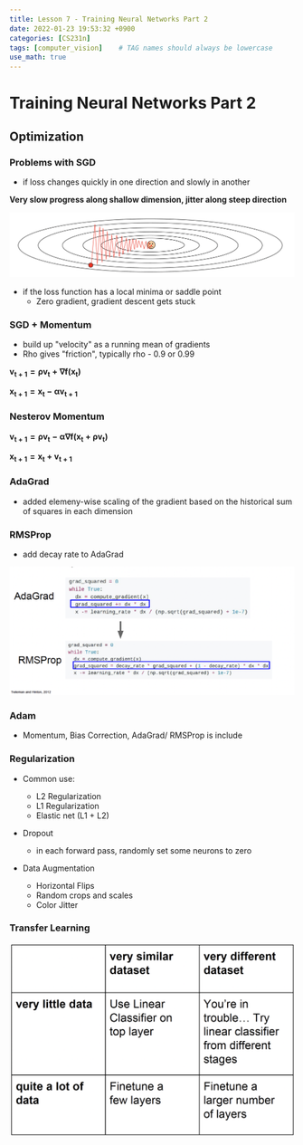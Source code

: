 ```yaml
---
title: Lesson 7 - Training Neural Networks Part 2
date: 2022-01-23 19:53:32 +0900
categories: [CS231n]
tags: [computer_vision]    # TAG names should always be lowercase
use_math: true
--- 
```


# **Training Neural Networks Part 2**

## **Optimization**

### **Problems with SGD**

- if loss changes quickly in one direction and slowly in another

**Very slow progress along shallow dimension, jitter along steep direction**

<img src="/assets/img/slides_images/cs231n_lecture7_1.png">

- if the loss function has a local minima or saddle point
  - Zero gradient, gradient descent gets stuck

### **SGD + Momentum**

- build up "velocity" as a running mean of gradients
- Rho gives "friction", typically rho - 0.9 or 0.99

$\displaystyle \boldsymbol{v_{t + 1} = \rho v_t + \nabla f(x_t)}$

$\displaystyle \boldsymbol{x_{t+1} = x_t - \alpha v_{t+1}}$

### **Nesterov Momentum**

$\displaystyle \boldsymbol{v_{t + 1} = \rho v_t - \alpha \nabla f(x_t + \rho v_t)}$

$\displaystyle \boldsymbol{x_{t+1} = x_t + v_{t+1}}$

### **AdaGrad**

- added elemeny-wise scaling of the gradient based on the historical sum of squares in each dimension

### **RMSProp**

- add decay rate to AdaGrad

<img src="/assets/img/slides_images/cs231n_lecture7_2.png">

### **Adam**

- Momentum, Bias Correction, AdaGrad/ RMSProp is include

### **Regularization**

- Common use:
  - L2 Regularization
  - L1 Regularization
  - Elastic net (L1 + L2)

- Dropout
  - in each forward pass, randomly set some neurons to zero

- Data Augmentation
  - Horizontal Flips
  - Random crops and scales
  - Color Jitter

### **Transfer Learning**

<img src="/assets/img/slides_images/cs231n_lecture7_3.png">